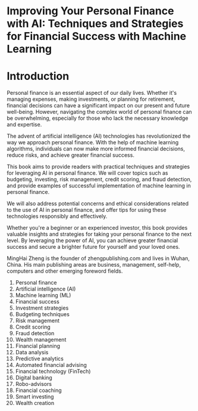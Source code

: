 # Improving Your Personal Finance with AI: Techniques and Strategies for Financial Success with Machine Learning

# Introduction

Personal finance is an essential aspect of our daily lives. Whether it's managing expenses, making investments, or planning for retirement, financial decisions can have a significant impact on our present and future well-being. However, navigating the complex world of personal finance can be overwhelming, especially for those who lack the necessary knowledge and expertise.

The advent of artificial intelligence (AI) technologies has revolutionized the way we approach personal finance. With the help of machine learning algorithms, individuals can now make more informed financial decisions, reduce risks, and achieve greater financial success.

This book aims to provide readers with practical techniques and strategies for leveraging AI in personal finance. We will cover topics such as budgeting, investing, risk management, credit scoring, and fraud detection, and provide examples of successful implementation of machine learning in personal finance.

We will also address potential concerns and ethical considerations related to the use of AI in personal finance, and offer tips for using these technologies responsibly and effectively.

Whether you're a beginner or an experienced investor, this book provides valuable insights and strategies for taking your personal finance to the next level. By leveraging the power of AI, you can achieve greater financial success and secure a brighter future for yourself and your loved ones.

MingHai Zheng is the founder of zhengpublishing.com and lives in Wuhan, China. His main publishing areas are business, management, self-help, computers and other emerging foreword fields.



1. Personal finance
2. Artificial intelligence (AI)
3. Machine learning (ML)
4. Financial success
5. Investment strategies
6. Budgeting techniques
7. Risk management
8. Credit scoring
9. Fraud detection
10. Wealth management
11. Financial planning
12. Data analysis
13. Predictive analytics
14. Automated financial advising
15. Financial technology (FinTech)
16. Digital banking
17. Robo-advisors
18. Financial coaching
19. Smart investing
20. Wealth creation


